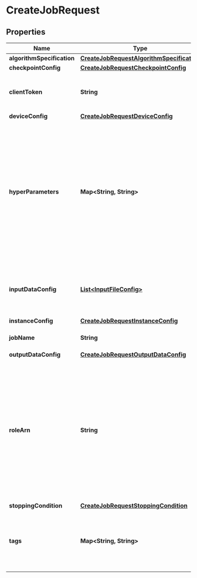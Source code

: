 

# CreateJobRequest


## Properties

| Name | Type | Description | Notes |
|------------ | ------------- | ------------- | -------------|
|**algorithmSpecification** | [**CreateJobRequestAlgorithmSpecification**](CreateJobRequestAlgorithmSpecification.md) |  |  |
|**checkpointConfig** | [**CreateJobRequestCheckpointConfig**](CreateJobRequestCheckpointConfig.md) |  |  [optional] |
|**clientToken** | **String** | A unique token that guarantees that the call to this API is idempotent. |  |
|**deviceConfig** | [**CreateJobRequestDeviceConfig**](CreateJobRequestDeviceConfig.md) |  |  |
|**hyperParameters** | **Map&lt;String, String&gt;** | Algorithm-specific parameters used by an Amazon Braket job that influence the quality of the training job. The values are set with a string of JSON key:value pairs, where the key is the name of the hyperparameter and the value is the value of th hyperparameter. |  [optional] |
|**inputDataConfig** | [**List&lt;InputFileConfig&gt;**](InputFileConfig.md) | A list of parameters that specify the name and type of input data and where it is located. |  [optional] |
|**instanceConfig** | [**CreateJobRequestInstanceConfig**](CreateJobRequestInstanceConfig.md) |  |  |
|**jobName** | **String** | The name of the Amazon Braket job. |  |
|**outputDataConfig** | [**CreateJobRequestOutputDataConfig**](CreateJobRequestOutputDataConfig.md) |  |  |
|**roleArn** | **String** | The Amazon Resource Name (ARN) of an IAM role that Amazon Braket can assume to perform tasks on behalf of a user. It can access user resources, run an Amazon Braket job container on behalf of user, and output resources to the users&#39; s3 buckets. |  |
|**stoppingCondition** | [**CreateJobRequestStoppingCondition**](CreateJobRequestStoppingCondition.md) |  |  [optional] |
|**tags** | **Map&lt;String, String&gt;** | A tag object that consists of a key and an optional value, used to manage metadata for Amazon Braket resources. |  [optional] |



